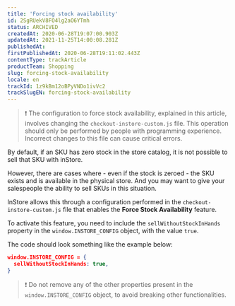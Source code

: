 ```yaml
---
title: 'Forcing stock availability'
id: 2SgRUekV8FO4lg2aO6YTmh
status: ARCHIVED
createdAt: 2020-06-28T19:07:00.903Z
updatedAt: 2021-11-25T14:00:08.281Z
publishedAt: 
firstPublishedAt: 2020-06-28T19:11:02.443Z
contentType: trackArticle
productTeam: Shopping
slug: forcing-stock-availability
locale: en
trackId: 1z9kBm12oBPyVNDo1ivVc2
trackSlugEN: forcing-stock-availability
---
```


>❗ The configuration to force stock availability, explained in this article, involves changing the `checkout-instore-custom.js` file. This operation should only be performed by people with programming experience. Incorrect changes to this file can cause critical errors.

By default, if an SKU has zero stock in the store catalog, it is not possible to sell that SKU with inStore.

However, there are cases where - even if the stock is zeroed - the SKU exists and is available in the physical store. And you may want to give your salespeople the ability to sell SKUs in this situation.

InStore allows this through a configuration performed in the `checkout-instore-custom.js` file that enables the __Force Stock Availability__ feature.

To activate this feature, you need to include the `sellWithoutStockInHands` property in the `window.INSTORE_CONFIG` object, with the value `true`.

The code should look something like the example below:

```json
window.INSTORE_CONFIG = {
  sellWithoutStockInHands: true,
}
```

>❗ Do not remove any of the other properties present in the `window.INSTORE_CONFIG` object, to avoid breaking other functionalities.
